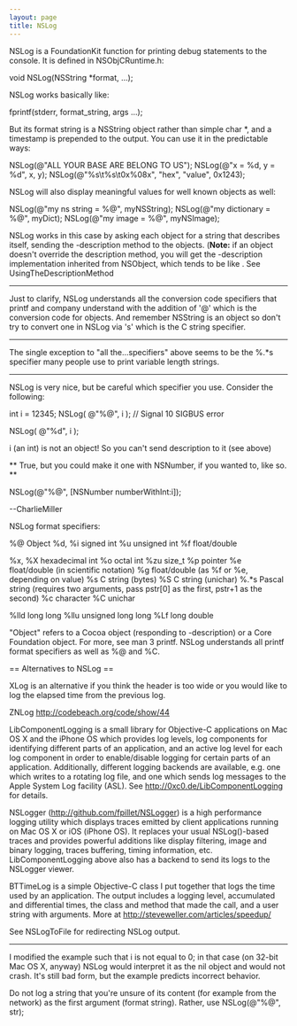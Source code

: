 ```yaml
---
layout: page
title: NSLog
---
```


NSLog is a FoundationKit function for printing debug statements to the console. It is defined in NSObjCRuntime.h:

    
 void NSLog(NSString *format, ...);


NSLog works basically like:

    
 fprintf(stderr, format_string, args ...);


But its format string is a NSString object rather than simple char *, and a timestamp is prepended to the output. You can use it in the predictable ways:

    
 NSLog(@"ALL YOUR BASE ARE BELONG TO US");
 NSLog(@"x = %d, y = %d", x, y);
 NSLog(@"%s\t%s\t0x%08x", "hex", "value", 0x1243);


NSLog will also display meaningful values for well known objects as well:

    
 NSLog(@"my ns string = %@", myNSString);
 NSLog(@"my dictionary = %@", myDict);
 NSLog(@"my image = %@", myNSImage);


NSLog works in this case by asking each object for a string that describes itself, sending the -description method to the objects. (**Note:** if an object doesn't override the description method, you will get the -description implementation inherited from NSObject, which tends to be like <classname : address>. See UsingTheDescriptionMethod

----
Just to clarify, NSLog understands all the conversion code specifiers that printf and company understand with the addition of '@' which is the conversion code for objects. And remember NSString is an object so don't try to convert one in NSLog via 's' which is the C string specifier.

----
The single exception to "all the...specifiers" above seems to be the %.*s specifier many people use to print variable length strings.

----

NSLog is very nice, but be careful which specifier you use.  Consider the following:

    
 int i = 12345;
 NSLog( @"%@", i );   //  Signal 10 SIGBUS error
 
 NSLog( @"%d", i );


i (an int) is not an object! So you can't send     description to it (see above)

**
True, but you could make it one with NSNumber, if you wanted to, like so.
**
    
 NSLog(@"%@", [NSNumber numberWithInt:i]);


--CharlieMiller

NSLog format specifiers:
    
 %@     Object
 %d, %i signed int
 %u     unsigned int
 %f     float/double
 
 %x, %X hexadecimal int
 %o     octal int
 %zu    size_t
 %p     pointer
 %e     float/double (in scientific notation)
 %g     float/double (as %f or %e, depending on value)
 %s     C string (bytes)
 %S     C string (unichar)
 %.*s   Pascal string (requires two arguments, pass pstr[0] as the first, pstr+1 as the second)
 %c     character
 %C     unichar
 
 %lld   long long
 %llu   unsigned long long
 %Lf    long double


"Object" refers to a Cocoa object (responding to -description) or a Core Foundation object. For more, see     man 3 printf. NSLog understands all     printf format specifiers as well as     %@ and     %C.


== Alternatives to NSLog ==

XLog is an alternative if you think the header is too wide or you would like to log the elapsed time from the previous log.

ZNLog  http://codebeach.org/code/show/44

LibComponentLogging is a small library for Objective-C applications on Mac OS X and the iPhone OS which provides log levels, log components for identifying different parts of an application, and an active log level for each log component in order to enable/disable logging for certain parts of an application. Additionally, different logging backends are available, e.g. one which writes to a rotating log file, and one which sends log messages to the Apple System Log facility (ASL). See http://0xc0.de/LibComponentLogging for details.

NSLogger (http://github.com/fpillet/NSLogger) is a high performance logging utility which displays traces emitted by client applications running on Mac OS X or iOS (iPhone OS). It replaces your usual NSLog()-based traces and provides powerful additions like display filtering, image and binary logging, traces buffering, timing information, etc. LibComponentLogging above also has a backend to send its logs to the NSLogger viewer. 

BTTimeLog is a simple Objective-C class I put together that logs the time used by an application. The output includes a logging level, accumulated and differential times, the class and method that made the call, and a user string with arguments. More at http://steveweller.com/articles/speedup/

See NSLogToFile for redirecting NSLog output. 

----

I modified the example such that i is not equal to 0; in that case (on 32-bit Mac OS X, anyway) NSLog would interpret it as the nil object and would not crash. It's still bad form, but the example predicts incorrect behavior.

Do not log a string that you're unsure of its content (for example from the network) as the first argument (format string). Rather, use NSLog(@"%@", str);

